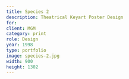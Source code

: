 ```yaml
---
title: Species 2
description: Theatrical Keyart Poster Design
for: 
client: MGM
category: print
role: Design
year: 1998
type: portfolio
image: species-2.jpg
width: 900
height: 1302
---
```

